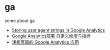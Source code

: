 ga
==

some about ga

* [Storing user agent strings in Google Analytics](http://techpad.co.uk/content.php?sid=243)
* [Google Analytics部署 自定义维度与指标](http://www.myttnn.com/google-analytics/custom-dims-mets/)
* [浅析豆瓣的 Google Analytics 应用](http://www.phpv.net/html/1692.html)
